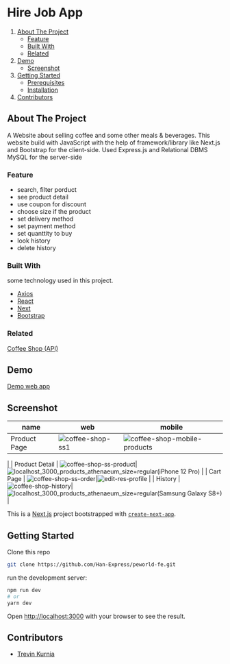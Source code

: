 # Hire Job App
<!-- NAVIGATION -->
<ol>
    <li>
      <a href="#about-the-project">About The Project</a>
      <ul>
        <li><a href="#feature">Feature</a></li>
        <li><a href="#built-with">Built With</a></li>
        <li><a href="#related">Related</a></li>
      </ul>
    </li>
    <li><a href="#demo">Demo</a>
          <ul>
        <li><a href="#screenshot">Screenshot</a></li>
      </ul>
    </li>
    <li>
      <a href="#getting-started">Getting Started</a>
      <ul>
        <li><a href="#prerequisites">Prerequisites</a></li>
        <li><a href="#installation">Installation</a></li>
      </ul>
    </li>
    <li><a href="#contributors">Contributors</a></li>
</ol>
<!-- ABOUT THE PROJECT -->

## About The Project

A Website about selling coffee and some other meals & beverages.  This website build with JavaScript with the help of framework/library like Next.js and Bootstrap for the client-side. Used Express.js and Relational DBMS MySQL for the server-side  

### Feature
- search, filter porduct
- see product detail
- use coupon for discount
- choose size if the product
- set delivery method
- set payment method
- set quanttity to buy
- look history
- delete history



### Built With

some technology used in this project.
- [Axios](https://www.npmjs.com/package/axios)
- [React](https://reactjs.org/)
- [Next](https://nextjs.org/)
- [Bootstrap](https://getbootstrap.com/)
<!-- - ditambahin lagi -->
### Related

[Coffee Shop (API)](https://github.com/trevinkur/coffee-shop-be)

## Demo

[Demo web app](https://coffee-shop-tr.netlify.app/)

## Screenshot

|name  | web   | mobile |
| ------------- | ------------- | -------------|
| Product Page       | ![coffee-shop-ss1](https://user-images.githubusercontent.com/105697744/190944303-a608e82d-7879-47e5-b1b0-ce61e5b91978.png) | ![coffee-shop-mobile-products](https://user-images.githubusercontent.com/105697744/190944387-85171660-80e4-4e30-ab66-1c7b2689f335.png)
|
| Product Detail        | ![coffee-shop-ss-product](https://user-images.githubusercontent.com/105697744/190944475-dd9cda9b-b25d-4ba5-bb85-a655d18b0f04.png)| ![localhost_3000_products_athenaeum_size=regular(iPhone 12 Pro)](https://user-images.githubusercontent.com/105697744/190944602-92499984-e310-4079-b83b-5a823dbc0337.png) | 
| Cart Page | ![coffee-shop-ss-order](https://user-images.githubusercontent.com/105697744/190944769-a3e023f2-8aa4-4413-beac-cde87376b238.png)|![edit-res-profile]() |
| History |![coffee-shop-history](https://user-images.githubusercontent.com/105697744/190944932-2a724896-eef4-476d-a112-0b05d9495d13.png)|![localhost_3000_products_athenaeum_size=regular(Samsung Galaxy S8+)](https://user-images.githubusercontent.com/105697744/190944888-4baa9742-0550-4302-ae4d-a8728417a23d.png) |





This is a [Next.js](https://nextjs.org/) project bootstrapped with [`create-next-app`](https://github.com/vercel/next.js/tree/canary/packages/create-next-app).



## Getting Started

Clone this repo
 
```sh
git clone https://github.com/Han-Express/peworld-fe.git
```

run the development server:

```bash
npm run dev
# or
yarn dev
```

Open [http://localhost:3000](http://localhost:3000) with your browser to see the result.




<!-- Contributors -->
## Contributors

- [Trevin Kurnia](https://github.com/trevinkur)

